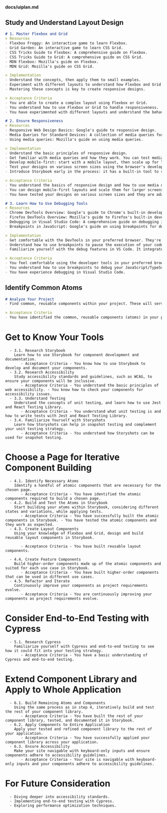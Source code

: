 #### docs/uiplan.md

## Study and Understand Layout Design
```md
# 1. Master Flexbox and Grid
> Resources
- Flexbox Froggy: An interactive game to learn Flexbox.
- Grid Garden: An interactive game to learn CSS Grid.
- CSS Tricks Guide to Flexbox: A comprehensive guide on Flexbox.
- CSS Tricks Guide to Grid: A comprehensive guide on CSS Grid.
- MDN Flexbox: Mozilla's guide on Flexbox.
- MDN Grid: Mozilla's guide on CSS Grid.

> Implementation
- Understand the concepts, then apply them to small examples.
- Experiment with different layouts to understand how Flexbox and Grid behave in different scenarios.
- Mastering these concepts is key to create responsive designs.

> Acceptance Criteria
- You are able to create a complex layout using Flexbox or Grid.
- You understand how to use Flexbox or Grid to handle responsiveness.
- You have experimented with different layouts and understand the behavior of Flexbox and Grid in different scenarios.

# 2. Ensure Responsiveness
> Resources
- Responsive Web Design Basics: Google's guide to responsive design.
- Media Queries for Standard Devices: A collection of media queries for standard devices.
- Using media queries: Mozilla's guide on using media queries.

> Implementation
- Understand the basic principles of responsive design.
- Get familiar with media queries and how they work. You can test media queries in the browser's developer tools.
- Develop mobile-first: start with a mobile layout, then scale up for larger screens. This approach ensures that your site performs well on smaller, resource-constrained devices.
- Test your designs on various screen sizes using the browser's developer tools or using a tool like Sizzy.
- Introduce Storybook early in the process: it has a built-in tool to simulate different viewport sizes, which makes it easier to develop and test components for various screen sizes.

> Acceptance Criteria
- You understand the basics of responsive design and how to use media queries.
- You can design mobile-first layouts and scale them for larger screens.
- You have tested your designs on various screen sizes and they are adaptable.

# 3. Learn How to Use Debugging Tools
> Resources
- Chrome DevTools Overview: Google's guide to Chrome's built-in developer tools.
- Firefox DevTools Overview: Mozilla's guide to Firefox's built-in developer tools.
- Debugging in Visual Studio Code: A comprehensive guide on debugging in VS Code.
- Breakpoints in JavaScript: Google's guide on using breakpoints for debugging JavaScript.

> Implementation
- Get comfortable with the DevTools in your preferred browser. They're a powerful aid in web development.
- Understand how to use breakpoints to pause the execution of your code. This will allow you to inspect the current state of your app at that point in time.
- Familiarize yourself with the debug features in VS Code. It integrates nicely with Chrome/Firefox and allows you to debug your JavaScript/TypeScript code directly in the editor.

> Acceptance Criteria
- You feel comfortable using the developer tools in your preferred browser.
- You understand how to use breakpoints to debug your JavaScript/TypeScript code.
- You have experience debugging in Visual Studio Code.
```

## Identify Common Atoms
```md
# Analyze Your Project
- Find common, reusable components within your project. These will serve as your "atoms".

> Acceptance Criteria 
- You have identified the common, reusable components (atoms) in your project.
```

# Get to Know Your Tools

      - 3.1. Research Storybook
        Learn how to use Storybook for component development and documentation.
           - Acceptance Criteria - You know how to use Storybook to develop and document your components.
      - 3.2. Research Accessibility
        Study accessibility standards and guidelines, such as WCAG, to ensure your components will be inclusive.
           - Acceptance Criteria - You understand the basic principles of web accessibility. - You know how to check your components for accessibility issues.
      - 3.3. Understand Testing
        Understand the concepts of unit testing, and learn how to use Jest and React Testing Library.
           - Acceptance Criteria - You understand what unit testing is and how to write tests with Jest and React Testing Library.
      - 3.4. Familiarize Yourself with Storyshots
        Learn how Storyshots can help in snapshot testing and complement your unit testing strategy.
           - Acceptance Criteria - You understand how Storyshots can be used for snapshot testing.

# Choose a Page for Iterative Component Building

      - 4.1. Identify Necessary Atoms
        Identify a handful of atomic components that are necessary for the chosen page.
           - Acceptance Criteria - You have identified the atomic components required to build a chosen page.
      - 4.2. Build and Test the Atoms in Storybook
        Start building your atoms within Storybook, considering different states and variations, while applying tests.
           - Acceptance Criteria - You have successfully built the atomic components in Storybook. - You have tested the atomic components and they work as expected.
      - 4.3. Create Layout Components
        Using your knowledge of Flexbox and Grid, design and build reusable layout components in Storybook.

           - Acceptance Criteria - You have built reusable layout components.

      - 4.4. Create Feature Components
        Build higher-order components made up of the atomic components and suited for each use case in Storybook.
           - Acceptance Criteria - You have built higher-order components that can be used in different use cases.
      - 4.5. Refactor and Iterate
        Continuously improve your components as project requirements evolve.
           - Acceptance Criteria - You are continuously improving your components as project requirements evolve.

# Consider End-to-End Testing with Cypress

      - 5.1. Research Cypress
        Familiarize yourself with Cypress and end-to-end testing to see how it could fit into your testing strategy.
           - Acceptance Criteria - You have a basic understanding of Cypress and end-to-end testing.

# Extend Component Library and Apply to Whole Application

      - 6.1. Build Remaining Atoms and Components
        Using the same process as in step 4, iteratively build and test the rest of your component library.
           - Acceptance Criteria - You have built the rest of your component library, tested, and documented it in Storybook.
      - 6.2. Apply Components to Entire Application
        Apply your tested and refined component library to the rest of your application.
           - Acceptance Criteria - You have successfully applied your component library across your application.
      - 6.3. Ensure Accessibility
        Make your site navigable with keyboard-only inputs and ensure components adhere to accessibility guidelines.
           - Acceptance Criteria - Your site is navigable with keyboard-only inputs and your components adhere to accessibility guidelines.

# For Future Consideration

      - Diving deeper into accessibility standards.
      - Implementing end-to-end testing with Cypress.
      - Exploring performance optimization techniques.
